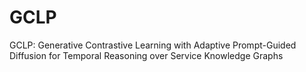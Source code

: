 # GCLP
GCLP: Generative Contrastive Learning with Adaptive Prompt-Guided Diffusion for Temporal Reasoning over Service Knowledge Graphs
